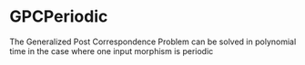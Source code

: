 # GPCPeriodic
The Generalized Post Correspondence Problem can be solved in polynomial time in the case where one input morphism is periodic
